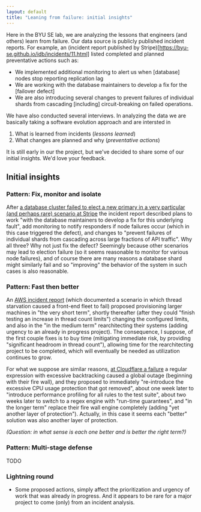 ```yaml
---
layout: default
title: "Leaning from failure: initial insights"
---
```


Here in the BYU SE lab, we are analyzing the lessons that engineers (and others) learn from failure. Our data source is publicly published incident reports. For example, an (incident report published by Stripe)[https://byu-se.github.io/idb/incidents/11.html] listed completed and planned preventative actions such as:

* We implemented additional monitoring to alert us when [database] nodes stop reporting replication lag
* We are working with the database maintainers to develop a fix for the [failover defect]
* We are also introducing several changes to prevent failures of individual shards from cascading [including] circuit-breaking on failed operations.

We have also conducted several interviews. In analyzing the data we are basically taking a software evolution approach and are intersted in 

1. What is learned from incidents (*lessons learned*)
2. What changes are planned and why (*preventative actions*)

It is still early in our the project, but we've decided to share some of our initial insights. We'd love your feedback.

## Initial insights

### Pattern: Fix, monitor and isolate

After [a database cluster failed to elect a new primary in a very particular (and perhaps rare) scenario at Stripe](https://stripe.com/rcas/2019-07-10) the incident report described plans to work "with the database maintainers to develop a fix for this underlying fault", add monitoring to notify responders if node failures occur (which in this case triggered the defect), and changes to "prevent failures of individual shards from cascading across large fractions of API traffic". Why all three? Why not just fix the defect? Seemingly because other scenarios may lead to election failure (so it seems reasonable to monitor for various node failures), and of course there are many reasons a database shard might similarly fail and so "improving" the behavior of the system in such cases is also reasonable. 

### Pattern: Fast then better

An [AWS incident report](https://aws.amazon.com/message/11201/) (which documented a scenario in which thread starvation caused a front-end fleet to fail) proposed provisioning larger machines in "the very short term", shortly thereafter (after they could "finish testing an increase in thread count limits") changing the configured limits, and also in the "in the medium term" rearchitecting their systems (adding urgency to an already in progress project). The consequence, I suppose, of the first couple fixes is to buy time (mitigating immediate risk, by providing "significant headroom in thread count"), allowing time for the rearchitecting project to be completed, which will eventually be needed as utilization continues to grow.

For what we suppose are similar reasons, [at Cloudflare a failure](https://blog.cloudflare.com/details-of-the-cloudflare-outage-on-july-2-2019/)  a regular expression with excessive backtracking caused a global outage (beginning with their fire wall), and they proposed to immediately "re-introduce the excessive CPU usage protection that got removed", about one week later to "introduce performance profiling for all rules to the test suite", about two weeks later to switch to a regex engine with "run-time guarantees", and "in the longer term" replace their fire wall engine completely (adding "yet another layer of protection"). Actually, in this case it seems each "better" solution was also another layer of protection. 

*(Question: in what sense is each one better and is better the right term?)*

### Pattern: Multi-stage defense

TODO

### Lightning round

* Some proposed actions, simply affect the prioritization and urgency of work that was already in progress. And it appears to be rare for a major project to come (only) from an incident analysis.